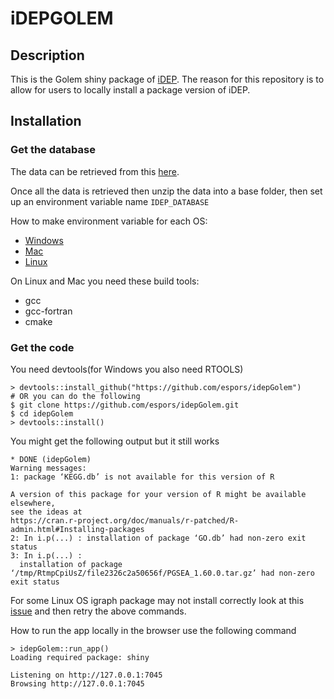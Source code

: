 # iDEPGOLEM

## Description

This is the Golem shiny package of [iDEP](<https://github.com/iDEP-SDSU/idep>).
The reason for this repository is to allow for users to locally install a package version of iDEP.

## Installation

### Get the database

The data can be retrieved from this [here](http://bioinformatics.sdstate.edu/data/).

Once all the data is retrieved then unzip the data into a base folder, then set up
an environment variable name ```IDEP_DATABASE```

How to make environment variable for each OS:

* [Windows](https://docs.oracle.com/en/database/oracle/machine-learning/oml4r/1.5.1/oread/creating-and-modifying-environment-variables-on-windows.html)
* [Mac](https://phoenixnap.com/kb/set-environment-variable-mac)
* [Linux](https://linuxize.com/post/how-to-set-and-list-environment-variables-in-linux/)

On Linux and Mac you need these build tools:

* gcc
* gcc-fortran
* cmake

### Get the code

You need devtools(for Windows you also need RTOOLS)

```{R}
> devtools::install_github("https://github.com/espors/idepGolem")
# OR you can do the following
$ git clone https://github.com/espors/idepGolem.git
$ cd idepGolem
> devtools::install()
```

You might get the following output but it still works

```{R}
* DONE (idepGolem)
Warning messages:
1: package ‘KEGG.db’ is not available for this version of R

A version of this package for your version of R might be available elsewhere,
see the ideas at
https://cran.r-project.org/doc/manuals/r-patched/R-admin.html#Installing-packages 
2: In i.p(...) : installation of package ‘GO.db’ had non-zero exit status
3: In i.p(...) :
  installation of package ‘/tmp/RtmpCpiUsZ/file2326c2a50656f/PGSEA_1.60.0.tar.gz’ had non-zero exit status
```

For some Linux OS igraph package may not install correctly look at this [issue](https://github.com/igraph/rigraph/issues/275)
and then retry the above commands.

How to run the app locally in the browser use the following command

```{R}
> idepGolem::run_app() 
Loading required package: shiny

Listening on http://127.0.0.1:7045
Browsing http://127.0.0.1:7045
```
